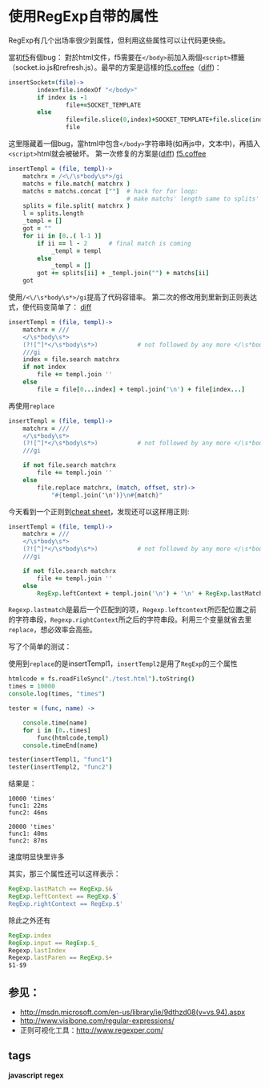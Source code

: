 使用RegExp自带的属性
==
RegExp有几个出场率很少到属性，但利用这些属性可以让代码更快些。


當初[f5](github.com/island205/f5)有個bug：
對於html文件，f5需要在`</body>`前加入兩個`<script>`標籤（socket.io.js和refresh.js）。最早的方案是這樣的[f5.coffee](https://github.com/UncleBill/f5/blob/6c161175cf00c9d2b9f9d576668630e95b06c182/src/f5.coffee#L19)（[diff](https://github.com/UncleBill/f5/commit/6c161175cf00c9d2b9f9d576668630e95b06c182))：
```coffee
insertSocket=(file)->
        index=file.indexOf "</body>"
        if index is -1
                file+=SOCKET_TEMPLATE
        else
                file=file.slice(0,index)+SOCKET_TEMPLATE+file.slice(index)
                file
```
这里隱藏着一個bug，當html中包含`</body>`字符串時(如再js中，文本中)，再插入`<script>`html就会被破坏。
第一次修复的方案是([diff](https://github.com/UncleBill/f5/commit/04142e3b0229815ed5e0233fc06e68b51addb24b))
[f5.coffee](https://github.com/UncleBill/f5/blob/04142e3b0229815ed5e0233fc06e68b51addb24b/src/f5.coffee#L21)
```coffee
insertTempl = (file, templ)->
    matchrx = /<\/\s*body\s*>/gi
    matchs = file.match( matchrx )
    matchs = matchs.concat [""]  # hack for for loop:
                                 # make matchs' length same to splits'
    splits = file.split( matchrx )
    l = splits.length
    _templ = []
    got = ""
    for ii in [0..( l-1 )]
        if ii == l - 2      # final match is coming
            _templ = templ
        else
            _templ = []
        got += splits[ii] + _templ.join("") + matchs[ii]
    got
```
使用`/<\/\s*body\s*>/gi`提高了代码容错率。
第二次的修改用到里新到正则表达式，使代码变简单了：
[diff]()
```coffee
insertTempl = (file, templ)->
    matchrx = ///
    </\s*body\s*>
    (?![^]*</\s*body\s*>)           # not followed by any more </\s*body\s>
    ///gi
    index = file.search matchrx
    if not index
        file += templ.join ''
    else
        file = file[0...index] + templ.join('\n') + file[index...]
```
再使用`replace`
``` coffee
insertTempl = (file, templ)->
    matchrx = ///
    </\s*body\s*>
    (?![^]*</\s*body\s*>)           # not followed by any more </\s*body\s>
    ///gi

    if not file.search matchrx
        file += templ.join ''
    else
        file.replace matchrx, (match, offset, str)->
            "#{templ.join('\n')}\n#{match}"
```
今天看到一个正则到[cheat sheet](http://www.visibone.com/regular-expressions/)，发现还可以这样用正则:
```coffee
insertTempl = (file, templ)->
    matchrx = ///
    </\s*body\s*>
    (?![^]*</\s*body\s*>)           # not followed by any more </\s*body\s>
    ///gi

    if not file.search matchrx
        file += templ.join ''
    else
        RegExp.leftContext + templ.join('\n') + '\n' + RegExp.lastMatch + RegExp.rightContext
```
`Regexp.lastmatch`是最后一个匹配到的项，`Regexp.leftcontext`所匹配位置之前的字符串段，`Regexp.rightContext`所之后的字符串段。利用三个变量就省去里`replace`，想必效率会高些。

写了个简单的测试：

使用到`replace`的是insertTempl1，`insertTempl2`是用了`RegExp`的三个属性
```coffee
htmlcode = fs.readFileSync("./test.html").toString()
times = 10000
console.log(times, "times")

tester = (func, name) ->

    console.time(name)
    for i in [0..times]
        func(htmlcode,templ)
    console.timeEnd(name)

tester(insertTempl1, "func1")
tester(insertTempl2, "func2")
```
结果是：
```
10000 'times'
func1: 22ms
func2: 46ms

20000 'times'
func1: 40ms
func2: 87ms

```
速度明显快里许多

其实，那三个属性还可以这样表示：

```javascript
RegExp.lastMatch == RegExp.$&
RegExp.leftContext == RegExp.$`
RegExp.rightContext == RegExp.$'
```

除此之外还有

```javascript
RegExp.index
RegExp.input == RegExp.$_
Regexp.lastIndex
Regexp.lastParen == RegExp.$+
$1-$9
```

参见：
---
- http://msdn.microsoft.com/en-us/library/ie/9dthzd08(v=vs.94).aspx
- http://www.visibone.com/regular-expressions/
- 正则可视化工具：http://www.regexper.com/

tags
--
**javascript** **regex**
